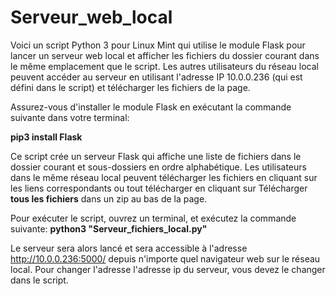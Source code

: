 # Serveur_web_local

Voici un script Python 3 pour Linux Mint qui utilise le module Flask pour lancer un serveur web local et afficher les 
fichiers du dossier courant dans le même emplacement que le script. Les autres utilisateurs du réseau local peuvent accéder 
au serveur en utilisant l'adresse IP 10.0.0.236 (qui est défini dans le script) et télécharger les fichiers de la page.

Assurez-vous d'installer le module Flask en exécutant la commande suivante dans votre terminal:

**pip3 install Flask**

Ce script crée un serveur Flask qui affiche une liste de fichiers dans le dossier courant et sous-dossiers en ordre alphabétique. 
Les utilisateurs dans le même réseau local peuvent télécharger les fichiers en cliquant sur les liens correspondants ou tout télécharger en cliquant 
sur Télécharger **tous les fichiers** dans un zip au bas de la page.

Pour exécuter le script, ouvrez un terminal, et exécutez la commande suivante:
**python3 "Serveur_fichiers_local.py"**

Le serveur sera alors lancé et sera accessible à l'adresse http://10.0.0.236:5000/ depuis n'importe quel navigateur web sur le réseau local.
Pour changer l'adresse l'adresse ip du serveur, vous devez le changer dans le script.
